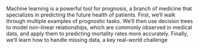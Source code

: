 Machine learning is a powerful tool for prognosis, a branch of medicine that specializes in predicting the future health of patients.
First, we’ll walk through multiple examples of prognostic tasks. We’ll then use decision trees to model non-linear relationships,
which are commonly observed in medical data, and apply them to predicting mortality rates more accurately.
Finally, we’ll learn how to handle missing data, a key real-world challenge
